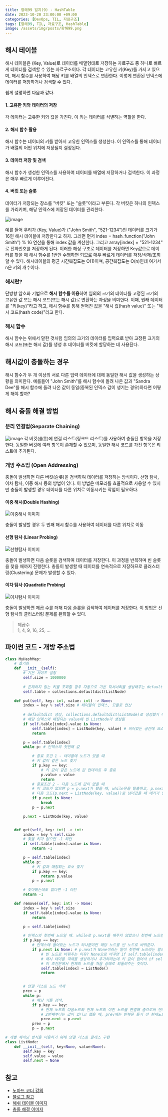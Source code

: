 ```yaml
---
title: 항해99 일지(9) - HashTable
date: 2023-10-20 23:00:00 +09:00
categories: [DevOps, TIL, 자료구조]
tags: [항해99, TIL, 자료구조, HashTable]
image: /assets/img/posts/항해99.png
---
```


## 해시 테이블
해시 테이블은 (Key, Value)로 데이터를 배열형태로 저장하는 자료구조 중 하나로 빠르게 데이터를 검색할 수 있는 자료구조이다. 
각 데이터는 고유한 키(Key)를 가지고 있으며, 해시 함수를 사용하여 해당 키를 배열의 인덱스로 변환한다. 이렇게 변환된 인덱스에 데이터를 저장하거나 검색할 수 있다.     
     
쉽게 설명하면 다음과 같다.     
#### 1. 고유한 키와 데이터의 저장
각 데이터는 고유한 키와 값을 가진다. 이 키는 데이터를 식별하는 역할을 한다.
#### 2. 해시 함수 활용
해시 함수는 데이터의 키를 받아서 고유한 인덱스를 생성한다. 이 인덱스를 통해 데이터가 배열의 어떤 위치에 저장될지 결정된다.
#### 3. 데이터 저장 및 검색
해시 함수가 생성한 인덱스를 사용하여 데이터를 배열에 저장하거나 검색한다. 이 과정은 매우 빠르게 이루어진다.
#### 4. 버킷 또는 슬롯
데이터가 저장되는 장소를 "버킷" 또는 "슬롯"이라고 부른다. 각 버킷은 하나의 인덱스를 가리키며, 해당 인덱스에 저장된 데이터를 관리한다.

![image](https://github.com/honge7694/honge7694.github.io/assets/76715487/6f15c309-e5eb-4fc5-a73c-8dbd71df2de5)

예를 들어 우리가 (Key, Value)가 ("John Smith", "521-1234")인 데이터를 크기가 16인 해시 테이블에 저장한다고 하자. 그러면 먼저 index = hash_function("John Smith") % 16 연산을 통해 index 값을 계산한다. 그리고 array[index] = "521-1234" 로 전화번호를 저장하게 된다.
이러한 해싱 구조로 데이터를 저장하면 Key값으로 데이터를 찾을 때 해시 함수를 1번만 수행하면 되므로 매우 빠르게 데이터를 저장/삭제/조회할 수 있다. 해시테이블의 평균 시간복잡도는 O(1)이며, 공간복잡도는 O(n)인데 여기서 n은 키의 개수이다.    

### 해시란?
단방향 암호화 기법으로 **해시 함수를 이용**하여 임의의 크기의 데이터를 고정된 크기의 고유한 값 또는 해시 코드(또는 해시 값)로 변환하는 과정을 의미한다. 이때, 원래 데이터를 "키(key)"라고 하고, 해시 함수를 통해 얻어진 값을 "해시 값(hash value)" 또는 "해시 코드(hash code)"라고 한다.    

### 해시 함수
 해시 함수는 위에서 말한 것처럼 임의의 크기의 데이터를 입력으로 받아 고정된 크기의 해시 코드(또는 해시 값)를 생성 후 데이터를 버킷에 할당하는 데 사용된다.     
     
## 해시값이 충돌하는 경우
해시 함수가 두 개 이상의 서로 다른 입력 데이터에 대해 동일한 해시 값을 생성하는 상황을 의미한다. 예를들어 "John Smith"를 해시 함수에 돌려 나온 값과 "Sandra Dee"를 해시 함수에 돌려 나온 값이 동일(중복된 인덱스 값이 생기는 경우)하다면 어떻게 해야 할까?   
    
## 해시 충돌 해결 방법

### 분리 연결법(Separate Chaining)
![image](https://github.com/honge7694/honge7694.github.io/assets/76715487/fdb3579b-b8fa-4e41-a0c8-6173b6799fc9)
각 버킷(슬롯)에 연결 리스트(링크드 리스트)를 사용하여 충돌된 항목을 저장한다. 동일한 버킷에 여러 항목이 존재할 수 있으며, 동일한 해시 코드를 가진 항목은 리스트에 추가된다.

### 개방 주소법 (Open Addressing)
충돌이 발생하면 다른 버킷(슬롯)을 검색하여 데이터를 저장하는 방식이다. 선형 탐사, 이차 탐사, 이중 해시 등의 방법이 있다. 이 방법은 메모리를 효율적으로 사용할 수 있지만 충돌이 발생할 경우 데이터를 다른 위치로 이동시키는 작업이 필요하다.

#### 이중 해시(Double Hashing)

![이중해시 이미지](https://github.com/honge7694/honge7694.github.io/assets/76715487/40264fc4-59ab-4fb4-b002-5b5fb7857db1)

충돌이 발생할 경우 두 번째 해시 함수를 사용하여 데이터를 다른 위치로 이동


#### 선형 탐사 (Linear Probing)

![선형탐사 이미지](https://github.com/honge7694/honge7694.github.io/assets/76715487/20f2f678-8ea7-49a9-8791-33ac4509ba77)

충돌이 발생하면 다음 슬롯을 검색하여 데이터를 저장한다. 이 과정을 반복하며 빈 슬롯을 찾을 때까지 진행한다. 충돌이 발생할 때 데이터를 연속적으로 저장하므로 클러스터링(Clustering) 문제가 발생할 수 있다.    
    
#### 이차 탐사 (Quadratic Probing)

![이차탐사 이미지](https://github.com/honge7694/honge7694.github.io/assets/76715487/987a47dd-2760-446a-8a45-ed70a43d2ab6)

충돌이 발생하면 제곱 수를 더해 다음 슬롯을 검색하여 데이터를 저장한다. 이 방법은 선형 탐사의 클러스터링 문제를 완화할 수 있다.     
> 제곱수     
> 1, 4, 9, 16, 25, ...

## 파이썬 코드 - 개방 주소법
```python
class MyHashMap:
    # 초기화
    def __init__(self):
        # 기본 사이즈 설정
        self.size = 1000000
        
        # 존재하지 않는 키를 조회할 경우 자동으로 기본 딕셔너리를 생성해주는 defaultdict 사용 -> 왜?
        self.table = collections.defaultdict(ListNode)

    def put(self, key: int, value: int) -> None:
        index = key % self.size # 테이블의 인덱스, 모듈로 연산
		
        # defaultdict 생성, collections.defaultdict(ListNode)로 생성했기 때문에
        # 해당 인덱스와 매칭되는 value에 빈 ListNode가 생성됨
        if self.table[index].value is None: 
            self.table[index] = ListNode(key, value) # 비어있는 공간에 요소 추가
            return

        p = self.table[index]
        while p: # 인덱스의 첫번째 값

            # 종료 조건 1 - 테이블에 노드가 있을 때
            # 키 값이 같은 노드 찾기
            if p.key == key:
                # 키 값이 같은 노드에 값 업데이트 후 종료
                p.value = value
                return
            # 종료조건 2 - 다음 노드에 값이 없을 때
            # 이 코드가 없으면 p = p.next가 됐을 때, while문을 탈출하고, p.next에는 아무것도 없기 때문에
            # 다음 코드(p.next = ListNode(key, value))로 넘어갔을 때 에러가 난다.
            if p.next is None:
                break
            p = p.next

        p.next = ListNode(key, value)


    def get(self, key: int) -> int:
        index = key % self.size
        # 찾을 키가 없으면 -1 리턴
        if self.table[index].value is None:
            return -1

        p = self.table[index]
        while p:
            # 키 값과 매칭되는 요소 찾기
            if p.key == key:
                return p.value
            p = p.next

        # 찾아봤는데도 없다면 -1 리턴
        return -1

    def remove(self, key: int) -> None:
        index = key % self.size
        if self.table[index].value is None:
            return

        p = self.table[index]

        # 인덱스의 첫번째 노드일 때. while로 p.next를 해주지 않았으니 첫번째 노드만 비교한다.
        if p.key == key:
            # 인덱스에 들어있는 노드가 하나뿐이면 해당 노드를 빈 노드로 바꿔준다.
            if p.next is None: # p.next가 None이라는 말이 첫번째 노드라는 말과 같다.
                # 빈 노드로 바꿔주는 이유? None으로 바꾸면 if self.table[index].value is None 코드에서 table[index] 자체가 None이기 때문에 .value를 수행할 수 없어서 에러가 남
                # 해시 테이블 객체를 생성하거나 추가하려는데 키 값이 없어서 if self.table[index].value is None 조건문을 탈 때에 self.table[index]는 자동으로 ListNode()로 생성되기 때문에
                # 이 조건문에서 현재의 노드를 처음 상태로 되돌려주는 것이다.
                self.table[index] = ListNode()
                return


        # 연결 리스트 노드 삭제
        prev = p
        while p:
            # 해당 키를 검색.
            if p.key == key:
                # 현재 노드의 다음노드와 현재 노드의 이전 노드를 연결해 줌으로써 현재노드의 연결을 끊는다. 왜 이렇게 되나요? 첫번째 노드는 이미 위에서 걸러지고,
                # 2번째부터는 값이 있다고 했을 때, prev에는 반복문 돌기 전 현재노드 즉, 다음 반복문에서는 이전노드가 담기고 p에는 다음 노드가 담기기 때문이다.
                prev.next = p.next
            prev = p
            p = p.next

# 개별 체이닝 방식을 이용하기 위해 연결 리스트 클래스 구현
class ListNode:
    def __init__(self, key=None, value=None):
        self.key = key
        self.value = value
        self.next = None
```




## 참고
- [노마드 코더 강의](https://www.youtube.com/watch?v=HraOg7W3VAM&t=281s)
- [블로그 참고](https://mangkyu.tistory.com/102)
- [해쉬 테이블 이미지](https://ko.wikipedia.org/wiki/%ED%95%B4%EC%8B%9C_%ED%85%8C%EC%9D%B4%EB%B8%94)
- [충돌 해결 이미지](https://courses.cs.washington.edu/courses/cse326/00wi/handouts/lecture16/sld025.htm)




